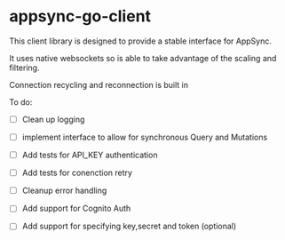 # appsync-go-client

This client library is designed to provide a stable interface for AppSync.


It uses native websockets so is able to take advantage of the scaling and filtering.


Connection recycling and reconnection is built in


To do:
- [ ] Clean up logging
- [ ] implement interface to allow for synchronous Query and Mutations
- [ ] Add tests for API_KEY authentication
- [ ] Add tests for conenction retry
- [ ] Cleanup error handling
- [ ] Add support for Cognito Auth
- [ ] Add support for specifying key,secret and token (optional)
    
    
    
